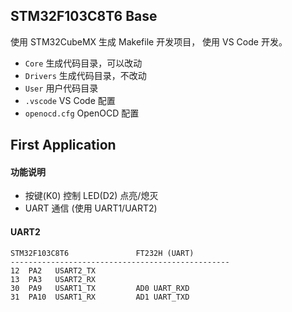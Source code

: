 ## STM32F103C8T6 Base
使用 STM32CubeMX 生成 Makefile 开发项目， 使用 VS Code 开发。

- `Core` 生成代码目录，可以改动
- `Drivers` 生成代码目录，不改动
- `User` 用户代码目录
- `.vscode` VS Code 配置
- `openocd.cfg` OpenOCD 配置


## First Application
#### 功能说明
- 按键(K0) 控制 LED(D2) 点亮/熄灭
- UART 通信 (使用 UART1/UART2)

#### UART2
```
STM32F103C8T6               FT232H (UART)
-------------------------------------------------
12  PA2   USART2_TX         
13  PA3   USART2_RX         
30  PA9   USART1_TX         AD0 UART_RXD
31  PA10  USART1_RX         AD1 UART_TXD  	 
```
